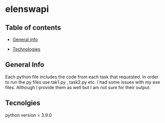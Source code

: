 # elenswapi


## Table of contents
* [General info](#general-info)

* [Technologies](#technologies)

## General Info
Each python file includes the code from each task that requested. In order to run the py files use tak1.py , task2.py etc. I had some issues with my exe files. Although I provide them as well but I am not sure for their output.

## Tecnolgies
python version = 3.9.0
